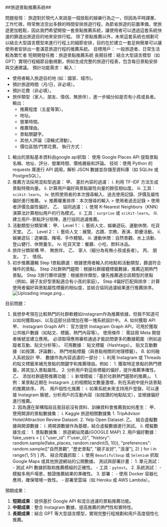 ##旅遊景點推薦系統##

問題發現：
旅遊對於現代人來說是一個放鬆的娛樂行為之一，但因為平時課業、工作忙碌，時常無法空出多餘的時間安排旅遊行程，為節省旅遊的前置準備，使旅遊更加輕鬆，因此我們希望開發一套景點推薦系統，讓使用者可以透過這套系統快速的篩選出旅遊目的地來安排行程。
除了景點推薦以外，未來這套系統也規劃可以結合大型語言模型來進行行程上的細節安排，目的在於建立一套足夠簡單可以讓使用者安排出一套滿意旅遊行程的推薦系統。
目標用戶：
一般旅遊者、日常生活較為繁忙者
短期開發任務：旅遊景點推薦系統
長期目標：結合大型語言模型（如 GPT）實現行程細節自動規劃，例如生成完整的旅遊行程表，包含每日景點安排與交通建議。
預計功能需求：
輸入：
- 使用者輸入旅遊目的地 (如：國家、城市)。
- 預計旅遊時間（月/日，非必填）。
- 預計花費（非必填）。
- 旅伴類型（家人、朋友、情侶、無旅伴），進一步細分如是否有小孩或長者。
輸出：
   - 推薦程度（五星等第）。
   - 地址。
   - 營業時間。
   - 推薦理由。
   - 景點關鍵字。
   - 其他人評論（滾輪式滑動）。
   - 價位區間/門票花費。
執行方式：
1.	輸出的景點基本資料由google api抓取：
   使用 Google Places API 提取景點名稱、地址、評分、營業時間、價格層級和評論。
   技術：使用 Python 的 requests 庫進行 API 調用，解析 JSON 數據並存儲至資料庫（如 SQLite 或 PostgreSQL）。
2.	推薦方法採用混和型過濾：
   甲、	基於內容的過濾：
      i.	利用 TF-IDF 方法生成景點特徵向量。
      ii.	計算用戶偏好與景點屬性向量的餘弦相似度。
      iii.	工具：`scikit-learn`。
      iv.	依照使用者的本次搜尋輸入、過去使用記錄、評價及屬性偏好進行推薦。
      v.	推薦權重排序：本次搜尋的輸入 > 使用者過去記錄 > 使用者評價及屬性偏好。
   乙、	協同過濾：
      i.	使用 K-Nearest Neighbors（KNN）演算法計算相似用戶的行為模式。
      ii.	工具：`surprise` 或 `scikit-learn`。
      iii.	建立用戶-景點評分矩陣，進行協同過濾推薦。
3.	活動類型分類架構：
   甲、	Level 1：
      i.	藝術人文、娛樂遊玩、運動休閒、吃貨天堂。
   乙、	Level 2：
      i.	藝術人文：展覽、古蹟、宗教、表演、節慶活動。
      ii.	娛樂遊玩：遊樂園、賭場、手作體驗。
      iii.	運動休閒：自然景觀、水上活動、登山健行、休閒養生。
      iv.	吃貨天堂：餐廳、小吃、飲料冰品。
4.	旅伴分類架構
   甲、	無旅伴。
   乙、	家人（細分為有無小孩或長者）。
   丙、	朋友。
   丁、	情侶。
5.	初步推薦邏輯
Step 1景點篩選：根據使用者輸入的地點和活動類型，篩選符合條件的景點。
Step 2社群熱門趨勢：根據社群媒體標籤數據，推薦近期熱門景點。
Step 3旅行夥伴調整：根據旅伴類型，優先推薦適合該類型的景點（例如，親子友好型景點適合有小孩的家庭）。
Step 4偏好匹配與排序：計算使用者偏好與景點屬性標籤的相似度，並結合協同過濾結果進行推薦排序。
 ![Uploading image.png…]()

目前問題：
1.	我想參考現在比較熱門的社群軟體如instagram作為推薦依據，但我不知道可以如何獲取api、以及這部分該增加在哪一塊系統設計中。
A.	如何獲取 API
   甲、	Instagram Graph API：
      官方提供 Instagram Graph API，可用於獲取公共帳戶數據（如貼文、標籤、熱門內容等）。
      使用條件：
         需註冊 Meta 開發者帳號並建立應用。
         必須取得應用審核通過才能訪問更多的數據範圍（例如追蹤者互動、貼文分析等）。
      可用數據：
         貼文標籤（Hashtags）。
         貼文互動數據（如按讚、評論數）。
         熱門地點標籤（與景點相關的地理標籤）。
B.	如何融入系統設計
   甲、	數據作為內容過濾的一部分：
      i.	利用 Instagram 或 Threads 的貼文標籤來補充景點的關鍵字和推薦理由。例如：
         1.	獲取特定景點的熱門標籤，將其加入景點屬性。
         2.	分析用戶對這些標籤的偏好，提升推薦準確性。
   乙、	添加社群趨勢推薦功能：
      i.	新增模組：「基於社群熱門趨勢的推薦」。
         1.	例：某景點近期在 Instagram 上的相關貼文數量激增，則在系統中提升該景點的推薦排序。
   丙、	用戶個性化推薦：
      i.	如果系統未來支持用戶登錄，可以連接 Instagram 賬號，分析用戶的互動內容（如按讚的地點貼文），並根據偏好進行推薦。	
      2.	因為還在架構階段且我目前沒有資料、訓練資料會推薦我如何產生：
   甲、	使用開源的景點數據集：
       i.	Kaggle 旅遊相關數據集
         1.	TripAdvisor Hotel/Attraction Review Dataset.
         2.	Yelp Open Dataset.
   乙、	結合虛擬數據與開源數據：
      i.	將開源數據作為基礎，結合虛擬數據進行測試。
      ii.	模擬數據生成：
            1.	景點數據集：
                  旅遊網站爬蟲(GOOGLE MAP)
            2.	用戶偏好數據：
fake_users = [
    {
        "user_id": f"user_{i}",
        "history": random.sample(fake_places, random.randint(5, 10)),
        "preferences": random.sample(["自然景觀", "歷史景點", "親子友好", "浪漫"], 2)
    }
    for i in range(1, 51)
]
   丙、	結合爬蟲抓取：
      i.	使用 `BeautifulSoup` 或 `Selenium` 抓取 Google Maps 或其他旅遊網站的公開數據。
         測試與部署計畫：
            1. 單元測試：
               - 測試 API 數據抓取和推薦模組的正確性。
               - 工具：`pytest`。
            2. 系統測試：
               - 模擬多用戶場景，驗證推薦結果的準確性。
            3. 部署：
               - 使用 Docker 容器化應用，確保環境一致性。
               - 部署至雲端（如 Heroku 或 AWS Lambda）。

預期成果：
1. **短期成果**：提供基於 Google API 和混合過濾的景點推薦功能。
2. **中期成果**：整合 Instagram 數據，提高推薦的熱門性和實時性。
3. **長期成果**：結合 GPT 等大型語言模型，實現完整行程規劃和用戶高度個性化推薦。
